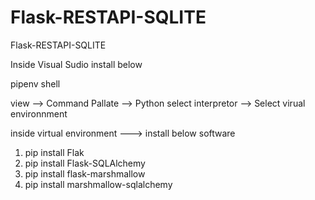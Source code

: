 # Flask-RESTAPI-SQLITE
Flask-RESTAPI-SQLITE


Inside Visual Sudio    install below

pipenv shell

view --> Command Pallate --> Python select interpretor --> Select virual environnment

inside virtual environment ---> install below software

1. pip install Flak
2. pip install Flask-SQLAlchemy
3. pip install flask-marshmallow
4. pip install marshmallow-sqlalchemy
